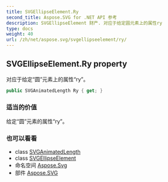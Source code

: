 ```yaml
---
title: SVGEllipseElement.Ry
second_title: Aspose.SVG for .NET API 参考
description: SVGEllipseElement 财产. 对应于给定圆元素上的属性ry
type: docs
weight: 40
url: /zh/net/aspose.svg/svgellipseelement/ry/
---
```

## SVGEllipseElement.Ry property

对应于给定“圆”元素上的属性“ry”。

```csharp
public SVGAnimatedLength Ry { get; }
```

### 适当的价值

给定“圆”元素的属性“ry”。

### 也可以看看

* class [SVGAnimatedLength](../../../aspose.svg.datatypes/svganimatedlength/)
* class [SVGEllipseElement](../)
* 命名空间 [Aspose.Svg](../../svgellipseelement/)
* 部件 [Aspose.SVG](../../../)


